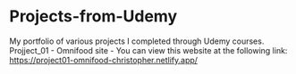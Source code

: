 # Projects-from-Udemy
My portfolio of various projects I completed through Udemy courses.
Projject_01 - Omnifood site - You can view this website at the following link: https://project01-omnifood-christopher.netlify.app/
